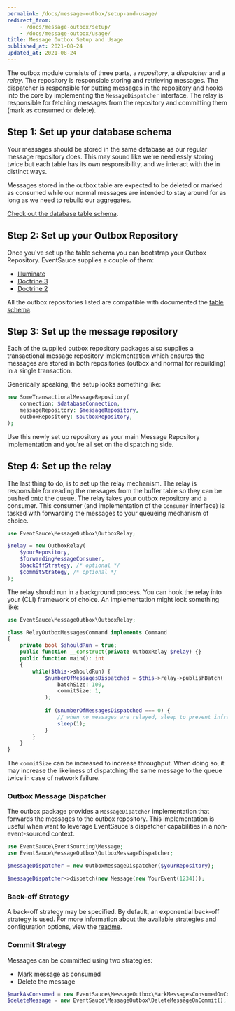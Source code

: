 ```yaml
---
permalink: /docs/message-outbox/setup-and-usage/
redirect_from:
    - /docs/message-outbox/setup/
    - /docs/message-outbox/usage/
title: Message Outbox Setup and Usage
published_at: 2021-08-24
updated_at: 2021-08-24
---
```


The outbox module consists of three parts, a _repository_, a _dispatcher_ and a
_relay_. The repository is responsible storing and retrieving  messages. The
dispatcher is responsible for putting messages  in the repository and hooks into
the core by implementing the `MessageDispatcher` interface.  The relay is
responsible for fetching messages from the repository and committing them (mark
as consumed or delete).

## Step 1: Set up your database schema

Your messages should be stored in the same database as our regular message
repository does. This may sound like we're needlessly storing twice but each
table has its own responsibility, and we interact with the in distinct ways.

Messages stored in the outbox table are expected to be deleted or marked as
consumed while our normal messages are intended to stay around for as long as
we need to rebuild our aggregates.

[Check out the database table schema](/docs/message-outbox/table-schema/).

## Step 2: Set up your Outbox Repository

Once you've set up the table schema you can bootstrap your Outbox Repository.
EventSauce supplies a couple of them:

- [Illuminate](/docs/message-outbox/illuminate/)
- [Doctrine 3](/docs/message-outbox/doctrine-3/)
- [Doctrine 2](/docs/message-outbox/doctrine-2/)

All the outbox repositories listed are compatible with documented the
[table schema](/docs/message-outbox/table-schema/).

## Step 3: Set up the message repository

Each of the supplied outbox repository packages also supplies a transactional
message repository implementation which ensures the messages are stored in
both repositories (outbox and normal for rebuilding) in a single transaction.

Generically speaking, the setup looks something like:

```php
new SomeTransactionalMessageRepository(
    connection: $databaseConnection,
    messageRepository: $messageRepository,
    outboxRepository: $outboxRepository,
);
```

Use this newly set up repository as your main Message Repository implementation
and you're all set on the dispatching side.

## Step 4: Set up the relay

The last thing to do, is to set up the relay mechanism. The relay is responsible for
reading the messages from the buffer table so they can be pushed onto the queue. The
relay takes your outbox repository and a consumer. This consumer (and implementation
of the `Consumer` interface) is tasked with forwarding the messages to your queueing
mechanism of choice.

```php
use EventSauce\MessageOutbox\OutboxRelay;

$relay = new OutboxRelay(
    $yourRepository,
    $forwardingMessageConsumer,
    $backOffStrategy, /* optional */
    $commitStrategy, /* optional */
);
```

The relay should run in a background process. You can hook the relay into your
(CLI) framework of choice. An implementation might look something like:

```php
use EventSauce\MessageOutbox\OutboxRelay;

class RelayOutboxMessagesCommand implements Command
{
    private bool $shouldRun = true;
    public function __construct(private OutboxRelay $relay) {}
    public function main(): int
    {
        while($this->shouldRun) {
            $numberOfMessagesDispatched = $this->relay->publishBatch(
                batchSize: 100,
                commitSize: 1,
            );
            
            if ($numberOfMessagesDispatched === 0) {
                // when no messages are relayed, sleep to prevent infrastructure hammering
                sleep(1);
            }
        }
    }
}
```

The `commitSize` can be increased to increase throughput. When doing so, it may increase
the likeliness of dispatching the same message to the queue twice in case of network failure.

### Outbox Message Dispatcher

The outbox package provides a `MessageDipatcher` implementation
that forwards the messages to the outbox repository. This implementation
is useful when want to leverage EventSauce's dispatcher capabilities in
a non-event-sourced context.

```php
use EventSauce\EventSourcing\Message;
use EventSauce\MessageOutbox\OutboxMessageDispatcher;

$messageDispatcher = new OutboxMessageDispatcher($yourRepository);

$messageDispatcher->dispatch(new Message(new YourEvent(1234)));
```

### Back-off Strategy

A back-off strategy may be specified. By default, an exponential
back-off strategy is used. For more information about the available
strategies and configuration options, view the [readme](https://github.com/EventSaucePHP/BackOff).

### Commit Strategy

Messages can be committed using two strategies:

- Mark message as consumed
- Delete the message

```php
$markAsConsumed = new EventSauce\MessageOutbox\MarkMessagesConsumedOnCommit();
$deleteMessage = new EventSauce\MessageOutbox\DeleteMessageOnCommit();
```
